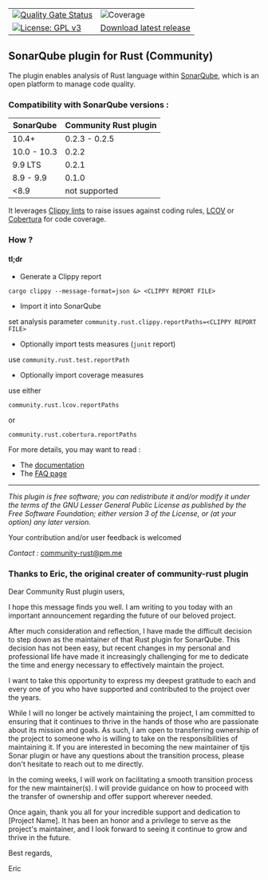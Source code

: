 
|                                                                                                                                                                           |                                                                                                          |     
|---------------------------------------------------------------------------------------------------------------------------------------------------------------------------|----------------------------------------------------------------------------------------------------------| 
| [![Quality Gate Status](https://sonarcloud.io/api/project_badges/measure?project=C4tWithShell_community-rust&metric=alert_status)](https://sonarcloud.io/summary/new_code?id=C4tWithShell_community-rust) | ![Coverage](https://sonarcloud.io/api/project_badges/measure?project=C4tWithShell_community-rust&metric=coverage) |
| [![License: GPL v3](https://img.shields.io/badge/License-GPLv3-blue.svg)](https://www.gnu.org/licenses/gpl-3.0)                                                           | [Download latest release](https://github.com/C4tWithShell/community-rust/releases)                                |

## SonarQube plugin for Rust (Community)

The plugin enables analysis of Rust language within [SonarQube](https://www.sonarqube.org), which is an open platform to
manage code quality.

### Compatibility with SonarQube versions :

| SonarQube   | Community Rust plugin |
|-------------|-----------------------|
| 10.4+       | 0.2.3 - 0.2.5         |
| 10.0 - 10.3 | 0.2.2                 | 
| 9.9 LTS     | 0.2.1                 |
| 8.9 - 9.9   | 0.1.0                 |
| <8.9        | not supported         |

It leverages [Clippy lints](https://rust-lang.github.io/rust-clippy/master/) to raise issues against coding
rules,  [LCOV](https://wiki.documentfoundation.org/Development/Lcov)
or [Cobertura](http://cobertura.github.io/cobertura/) for code coverage.

### How ?

#### tl;dr

* Generate a Clippy report

`cargo clippy --message-format=json &> <CLIPPY REPORT FILE>`

* Import it into SonarQube

set analysis parameter `community.rust.clippy.reportPaths=<CLIPPY REPORT FILE>`

* Optionally import tests measures (`junit` report)

use `community.rust.test.reportPath`

* Optionally import coverage measures

use either

`community.rust.lcov.reportPaths`

or

`community.rust.cobertura.reportPaths`

For more details, you may want to read :

* The [documentation](./DOC.md)
* The [FAQ page](./FAQ.md)

***
*This plugin is free software; you can redistribute it and/or modify it under the terms of the GNU Lesser General Public
License as published by the Free Software Foundation; either version 3 of the License, or (at your option) any later
version.*

Your contribution and/or user feedback is welcomed

*Contact :* <community-rust@pm.me>

### Thanks to Eric, the original creater of community-rust plugin

Dear Community Rust plugin users,

I hope this message finds you well. I am writing to you today with an important announcement regarding the future of our beloved project.

After much consideration and reflection, I have made the difficult decision to step down as the maintainer of that Rust plugin for SonarQube. This decision has not been easy, but recent changes in my personal and professional life have made it increasingly challenging for me to dedicate the time and energy necessary to effectively maintain the project.

I want to take this opportunity to express my deepest gratitude to each and every one of you who have supported and contributed to the project over the years.

While I will no longer be actively maintaining the project, I am committed to ensuring that it continues to thrive in the hands of those who are passionate about its mission and goals. As such, I am open to transferring ownership of the project to someone who is willing to take on the responsibilities of maintaining it. If you are interested in becoming the new maintainer of tjis Sonar plugin or have any questions about the transition process, please don't hesitate to reach out to me directly.

In the coming weeks, I will work on facilitating a smooth transition process for the new maintainer(s). I will provide guidance on how to proceed with the transfer of ownership and offer support wherever needed.

Once again, thank you all for your incredible support and dedication to [Project Name]. It has been an honor and a privilege to serve as the project's maintainer, and I look forward to seeing it continue to grow and thrive in the future.

Best regards,

Eric

